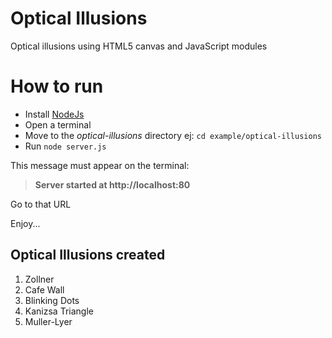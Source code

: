# Optical Illusions
Optical illusions using HTML5 canvas and JavaScript modules

# How to run 
- Install [NodeJs](https://nodejs.org/en/) 
- Open a terminal
- Move to the _optical-illusions_ directory ej: `cd example/optical-illusions`
- Run `node server.js`

This message must appear on the terminal: 
> **Server started at http://localhost:80**

Go to that URL

Enjoy...

## Optical Illusions created
1. Zollner
2. Cafe Wall
3. Blinking Dots
4. Kanizsa Triangle
5. Muller-Lyer
